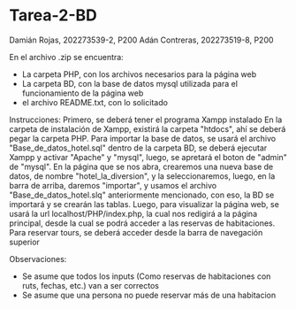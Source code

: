 # Tarea-2-BD

Damián Rojas, 202273539-2, P200
Adán Contreras, 202273519-8, P200

En el archivo .zip se encuentra:
- La carpeta PHP, con los archivos necesarios para la página web
- La carpeta BD, con la base de datos mysql utilizada para el funcionamiento de la página web
- el archivo README.txt, con lo solicitado

Instrucciones:
Primero, se deberá tener el programa Xampp instalado
En la carpeta de instalación de Xampp, existirá la carpeta "htdocs", ahí se deberá pegar la carpeta PHP.
Para importar la base de datos, se usará el archivo "Base_de_datos_hotel.sql" dentro de la carpeta BD, 
se deberá ejecutar Xampp y activar "Apache" y "mysql", luego, se apretará el boton de "admin" de "mysql".
En la página que se nos abra, crearemos una nueva base de datos, de nombre "hotel_la_diversion", y la
seleccionaremos, luego, en la barra de arriba, daremos "importar", y usamos el archivo "Base_de_datos_hotel.slq"
anteriormente mencionado, con eso, la BD se importará y se crearán las tablas.
Luego, para visualizar la página web, se usará la url localhost/PHP/index.php, la cual
nos redigirá a la página principal, desde la cual se podrá acceder a las reservas de habitaciones.
Para reservar tours, se deberá acceder desde la barra de navegación superior


Observaciones:
* Se asume que todos los inputs (Como reservas de habitaciones con ruts, fechas, etc.) van a ser correctos
* Se asume que una persona no puede reservar más de una habitacion
